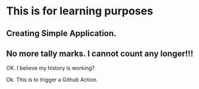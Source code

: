 # This is for learning purposes

## Creating Simple Application.

## No more tally marks. I cannot count any longer!!!
OK. I believe my history is working?

Ok.  This is to trigger a Github Action.